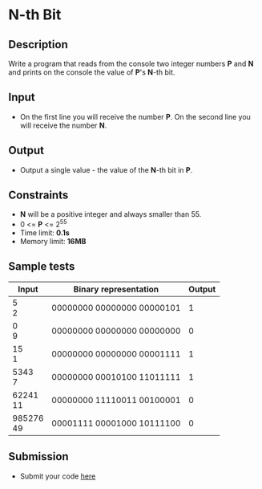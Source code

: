 # N-th Bit

## Description
Write a program that reads from the console two integer numbers **P** and **N** and prints on the console the value of **P**'s **N**-th bit. 

## Input
- On the first line you will receive the number **P**. On the second line you will receive the number **N**.

## Output
- Output a single value - the value of the **N**-th bit in **P**.

## Constraints
- **N** will be a positive integer and always smaller than 55.
- 0 <= **P** <= 2<sup>55</sup>
- Time limit: **0.1s**
- Memory limit: **16MB**

## Sample tests

|     Input       | Binary representation      | Output |
|-----------------|----------------------------|--------|
| 5<br/>2         | 00000000 00000000 00000101 | 1      |
| 0<br/>9         | 00000000 00000000 00000000 | 0      |
| 15<br/>1        | 00000000 00000000 00001111 | 1      |
| 5343<br/>7      | 00000000 00010100 11011111 | 1      |
| 62241<br/>11    | 00000000 11110011 00100001 | 0      |
| 985276<br/>49   | 00001111 00001000 10111100 | 0      |

## Submission
- Submit your code [here](http://bgcoder.com/Contests/Compete/Index/310#11)